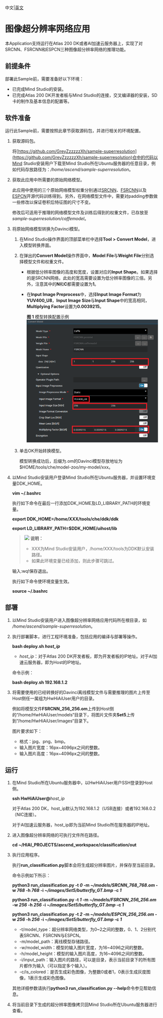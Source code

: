 中文|[英文](README.md)

# 图像超分辨率网络应用<a name="ZH-CN_TOPIC_0185837622"></a>

本Application支持运行在Atlas 200 DK或者AI加速云服务器上，实现了对SRCNN、FSRCNN和ESPCN三种图像超分辨率网络的推理功能。

## 前提条件<a name="zh-cn_topic_0182554620_section137245294533"></a>

部署此Sample前，需要准备好以下环境：

-   已完成Mind Studio的安装。
-   已完成Atlas 200 DK开发者板与Mind Studio的连接，交叉编译器的安装，SD卡的制作及基本信息的配置等。

## 软件准备<a name="zh-cn_topic_0182554620_section181111827718"></a>

运行此Sample前，需要按照此章节获取源码包，并进行相关的环境配置。

1.  获取源码包。

    将[https://github.com/GreyZzzzzzXh/sample-superresolution](https://github.com/GreyZzzzzzXh/sample-superresolution)仓中的代码以Mind Studio安装用户下载至Mind Studio所在Ubuntu服务器的任意目录，例如代码存放路径为：_/home/ascend/sample-superresolution_。

2.  <a name="zh-cn_topic_0182554620_li29641938112018"></a>获取此应用中所需要的原始网络模型。

    此应用中使用的三个原始网络模型权重分别通过[SRCNN](http://mmlab.ie.cuhk.edu.hk/projects/SRCNN.html)、[FSRCNN](http://mmlab.ie.cuhk.edu.hk/projects/FSRCNN.html)以及[ESPCN](https://github.com/wangxuewen99/Super-Resolution/tree/master/ESPCN)开源代码训练得到。另外，在网络模型文件中，需要对padding参数做一些修改以保证卷积后特征图的尺寸不变。

    修改后可适用于推理的网络模型文件及训练后得到的权重文件，已存放至 _sample-superresolution/caffemodel_。

3.  将原始网络模型转换为Davinci模型。
    1.  在Mind Studio操作界面的顶部菜单栏中选择**Tool \> Convert Model**，进入模型转换界面。

    2.  在弹出的**Convert Model**操作界面中，**Model File**与**Weight File**分别选择模型文件和权重文件。
        -   根据低分辨率图像的高度和宽度，设置对应的**Input Shape**。如果选择的是SRCNN网络，此处的宽高需要设置为低分辨率图像的三倍。另外，注意其中的**N**和**C**都需要设置为**1**。
        -   在**Input Image Preprocess**中，选择**Input Image Format**为**YUV400_U8**，**Input Image Size**与**Input Shape**中的宽高相同，**Multiplying Factor**设置为**0.0039215**。

            **图 1**  模型转换配置示例<a name="zh-cn_topic_0182554620_fig95695336322"></a>  
            ![](doc/source/img/模型转换配置示例.png "模型转换配置示例")


    3.  单击OK开始转换模型。

        模型转换成功后，后缀为.om的Davinci模型存放地址为$HOME/tools/che/model-zoo/my-model/xxx。

4.  以Mind Studio安装用户登录Mind Studio所在Ubuntu服务器，并设置环境变量DDK\_HOME。

    **vim \~/.bashrc**

    执行如下命令在最后一行添加DDK\_HOME及LD\_LIBRARY\_PATH的环境变量。

    **export DDK\_HOME=/home/XXX/tools/che/ddk/ddk**

    **export LD\_LIBRARY\_PATH=$DDK\_HOME/uihost/lib**

    >![](doc/source/img/icon-note.gif) **说明：**   
    >-   XXX为Mind Studio安装用户，/home/XXX/tools为DDK默认安装路径。  
    >-   如果此环境变量已经添加，则此步骤可跳过。  

    输入:wq!保存退出。

    执行如下命令使环境变量生效。

    **source \~/.bashrc**


## 部署<a name="zh-cn_topic_0182554620_section18931344873"></a>

1.  以Mind Studio安装用户进入图像超分辨率网络应用代码所在根目录，如 _/home/ascend/sample-superresolution_。
2.  执行部署脚本，进行工程环境准备，包括应用的编译与部署等操作。

    **bash deploy.sh  _host\_ip_**

    -   _host\_ip_：对于Atlas 200 DK开发者板，即为开发者板的IP地址。对于AI加速云服务器，即为Host的IP地址。

    命令示例：

    **bash deploy.sh 192.168.1.2**

3.  将需要使用的已经转换好的Davinci离线模型文件与需要推理的图片上传至Host侧任一属组为HwHiAiUser用户的目录。

    例如将模型文件**FSRCNN_256_256.om**上传到Host侧的“/home/HwHiAiUser/models“目录下，将图片文件夹**Set5**上传到“/home/HwHiAiUser/images“目录下。

    图片要求如下：

    -   格式：jpg、png、bmp。
    -   输入图片宽度：16px\~4096px之间的整数。
    -   输入图片高度：16px\~4096px之间的整数。


## 运行<a name="zh-cn_topic_0182554620_section372782554919"></a>

1.  在Mind Studio所在Ubuntu服务器中，以HwHiAiUser用户SSH登录到Host侧。

    **ssh HwHiAiUser@**_host\_ip_

    对于Atlas 200 DK，host\_ip默认为192.168.1.2（USB连接）或者192.168.0.2（NIC连接）。

    对于AI加速云服务器，host\_ip即为当前Mind Studio所在服务器的IP地址。

2.  进入图像超分辨率网络的可执行文件所在路径。

    **cd \~/HIAI\_PROJECTS/ascend\_workspace/classification/out**

3.  执行应用程序。

    执行**run\_classification.py**脚本会将生成超分辨率图片，并保存至当前目录。

    命令示例如下所示：

    **python3 run\_classification.py -t _0_ -m _\~/models/SRCNN\_768\_768.om_ -w _768_ -h _768_ -i _\~/images/Set5/butterfly\_GT.bmp_ -c _1_**

    **python3 run\_classification.py -t _1_ -m _\~/models/FSRCNN\_256\_256.om_ -w _256_ -h _256_ -i _\~/images/Set5/butterfly\_GT.bmp_ -c _1_**

    **python3 run\_classification.py -t _2_ -m _\~/models/ESPCN\_256\_256.om_ -w _256_ -h _256_ -i _\~/images/Set5/butterfly\_GT.bmp_ -c _1_**

    -   -t/model\_type：超分辨率网络类型，为0~2之间的整数，0、1、2分别代表SRCNN、FSRCNN与ESPCN。
    -   -m/model\_path：离线模型存储路径。
    -   -w/model\_width：模型的输入图片宽度，为16\~4096之间的整数。
    -   -h/model\_height：模型的输入图片高度，为16\~4096之间的整数。
    -   -i/input\_path：输入图片的路径，可以是目录，表示当前目录下的所有图片都作为输入（可以指定多个输入）。
    -   -c/is\_colored：是否生成彩色图像，为整数0或者1，0表示生成灰度图像，1表示生成彩色图像。

    其他详细参数请执行**python3 run\_classification.py --help**命令参见帮助信息。

4.  将当前目录下生成的超分辨率图像拷贝回Mind Studio所在Ubuntu服务器进行查看。